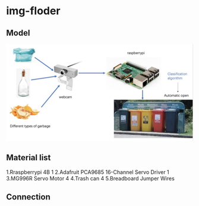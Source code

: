 # img-floder
## Model

![image](https://github.com/Yuyangovo/img-floder/blob/main/intro2.jpg)

## Material list

1.Rraspberrypi 4B  1
2.Adafruit PCA9685 16-Channel Servo Driver  1
3.MG996R Servo Motor  4
4.Trash can  4
5.Breadboard Jumper Wires

## Connection


